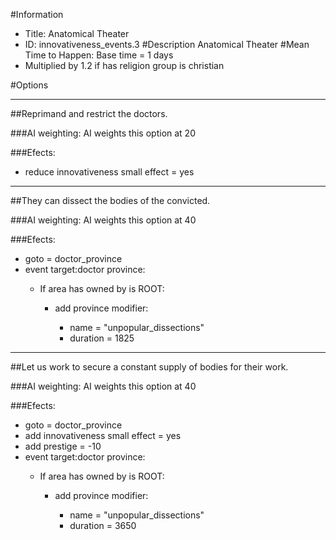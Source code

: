 #Information
 - Title: Anatomical Theater
 - ID: innovativeness_events.3
#Description
Anatomical Theater
#Mean Time to Happen:
Base time = 1 days
 - Multiplied by 1.2 if has religion group is christian

#Options

___
##Reprimand and restrict the doctors.

###AI weighting:
AI weights this option at 20


###Efects:<ul><li>reduce innovativeness small effect = yes</li></ul>

___
##They can dissect the bodies of the convicted.

###AI weighting:
AI weights this option at 40


###Efects:<ul><li>goto = doctor_province</li><li>event target:doctor province:</li><ul><li>If area has owned by is ROOT:</li><ul><li>add province modifier:</li><ul><li>name = "unpopular_dissections"</li><li>duration = 1825</li></ul></ul></ul></ul>

___
##Let us work to secure a constant supply of bodies for their work.

###AI weighting:
AI weights this option at 40


###Efects:<ul><li>goto = doctor_province</li><li>add innovativeness small effect = yes</li><li>add prestige = -10</li><li>event target:doctor province:</li><ul><li>If area has owned by is ROOT:</li><ul><li>add province modifier:</li><ul><li>name = "unpopular_dissections"</li><li>duration = 3650</li></ul></ul></ul></ul>
